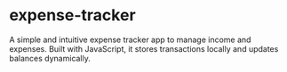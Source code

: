 # expense-tracker
A simple and intuitive expense tracker app to manage income and expenses. Built with JavaScript, it stores transactions locally and updates balances dynamically.
